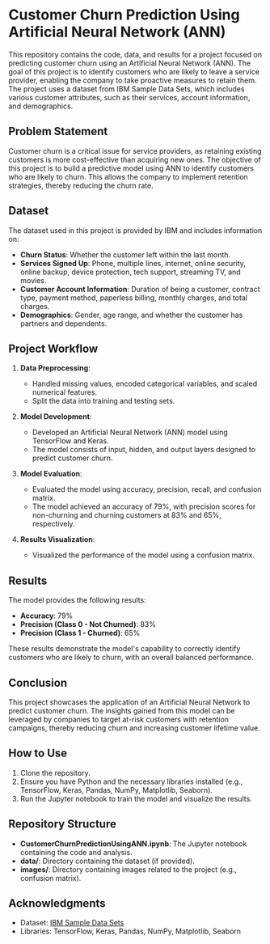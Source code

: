 
# Customer Churn Prediction Using Artificial Neural Network (ANN)

This repository contains the code, data, and results for a project focused on predicting customer churn using an Artificial Neural Network (ANN). The goal of this project is to identify customers who are likely to leave a service provider, enabling the company to take proactive measures to retain them. The project uses a dataset from IBM Sample Data Sets, which includes various customer attributes, such as their services, account information, and demographics.

## Problem Statement

Customer churn is a critical issue for service providers, as retaining existing customers is more cost-effective than acquiring new ones. The objective of this project is to build a predictive model using ANN to identify customers who are likely to churn. This allows the company to implement retention strategies, thereby reducing the churn rate.

## Dataset

The dataset used in this project is provided by IBM and includes information on:

- **Churn Status**: Whether the customer left within the last month.
- **Services Signed Up**: Phone, multiple lines, internet, online security, online backup, device protection, tech support, streaming TV, and movies.
- **Customer Account Information**: Duration of being a customer, contract type, payment method, paperless billing, monthly charges, and total charges.
- **Demographics**: Gender, age range, and whether the customer has partners and dependents.

## Project Workflow

1. **Data Preprocessing**: 
   - Handled missing values, encoded categorical variables, and scaled numerical features.
   - Split the data into training and testing sets.

2. **Model Development**:
   - Developed an Artificial Neural Network (ANN) model using TensorFlow and Keras.
   - The model consists of input, hidden, and output layers designed to predict customer churn.

3. **Model Evaluation**:
   - Evaluated the model using accuracy, precision, recall, and confusion matrix.
   - The model achieved an accuracy of 79%, with precision scores for non-churning and churning customers at 83% and 65%, respectively.

4. **Results Visualization**:
   - Visualized the performance of the model using a confusion matrix.

## Results

The model provides the following results:
- **Accuracy**: 79%
- **Precision (Class 0 - Not Churned)**: 83%
- **Precision (Class 1 - Churned)**: 65%

These results demonstrate the model's capability to correctly identify customers who are likely to churn, with an overall balanced performance.

## Conclusion

This project showcases the application of an Artificial Neural Network to predict customer churn. The insights gained from this model can be leveraged by companies to target at-risk customers with retention campaigns, thereby reducing churn and increasing customer lifetime value.

## How to Use

1. Clone the repository.
2. Ensure you have Python and the necessary libraries installed (e.g., TensorFlow, Keras, Pandas, NumPy, Matplotlib, Seaborn).
3. Run the Jupyter notebook to train the model and visualize the results.

## Repository Structure

- **CustomerChurnPredictionUsingANN.ipynb**: The Jupyter notebook containing the code and analysis.
- **data/**: Directory containing the dataset (if provided).
- **images/**: Directory containing images related to the project (e.g., confusion matrix).

## Acknowledgments

- Dataset: [IBM Sample Data Sets](https://www.ibm.com/analytics/datasets)
- Libraries: TensorFlow, Keras, Pandas, NumPy, Matplotlib, Seaborn
